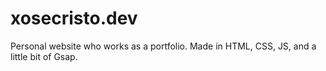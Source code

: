 # xosecristo.dev
Personal website who works as a portfolio. Made in HTML, CSS, JS, and a little bit of Gsap.


